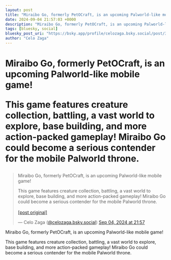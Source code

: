 ```yaml
---
layout: post
title: "Miraibo Go, formerly PetOCraft, is an upcoming Palworld-like mobile game!  This game features creature collection, battling, a vast world to explore, base building, and more action-packed gameplay! Miraibo Go could become a serious contender for the mobile Palworld throne."
date: 2024-09-04 21:57:03 +0000
description: "Miraibo Go, formerly PetOCraft, is an upcoming Palworld-like mobile game!  This game features creature collection, battling, a vast world to explore, ba..."
tags: [bluesky, social]
bluesky_post_uri: "https://bsky.app/profile/celozaga.bsky.social/post/3l3ed2nd2zh2i"
author: "Celo Zaga"
---
```


<h1 class="bluesky-post-title">Miraibo Go, formerly PetOCraft, is an upcoming Palworld-like mobile game!

This game features creature collection, battling, a vast world to explore, base building, and more action-packed gameplay! Miraibo Go could become a serious contender for the mobile Palworld throne.</h1>


<blockquote class="bluesky-embed" data-bluesky-uri="at://did:plc:lmh6rennptq77inaztnovw4b/app.bsky.feed.post/3l3ed2nd2zh2i" data-bluesky-embed-color-mode="system">
<p lang="">Miraibo Go, formerly PetOCraft, is an upcoming Palworld-like mobile game!

This game features creature collection, battling, a vast world to explore, base building, and more action-packed gameplay! Miraibo Go could become a serious contender for the mobile Palworld throne.<br><br><a href="https://bsky.app/profile/celozaga.bsky.social/post/3l3ed2nd2zh2i">[post original]</a></p>
&mdash; Celo Zaga (<a href="https://bsky.app/profile/did:plc:lmh6rennptq77inaztnovw4b">@celozaga.bsky.social</a>) <a href="https://bsky.app/profile/celozaga.bsky.social/post/3l3ed2nd2zh2i">Sep 04, 2024 at 21:57</a>
</blockquote>
<script async src="https://embed.bsky.app/static/embed.js" charset="utf-8"></script>


<p class="bluesky-post-description">Miraibo Go, formerly PetOCraft, is an upcoming Palworld-like mobile game!

This game features creature collection, battling, a vast world to explore, base building, and more action-packed gameplay! Miraibo Go could become a serious contender for the mobile Palworld throne.</p>
